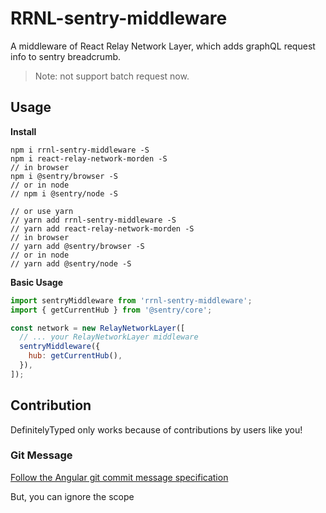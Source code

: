 # RRNL-sentry-middleware

A middleware of React Relay Network Layer, which adds graphQL request info to sentry breadcrumb.

> Note: not support batch request now.

## Usage

**Install**

```
npm i rrnl-sentry-middleware -S
npm i react-relay-network-morden -S
// in browser
npm i @sentry/browser -S
// or in node
// npm i @sentry/node -S

// or use yarn
// yarn add rrnl-sentry-middleware -S
// yarn add react-relay-network-morden -S
// in browser
// yarn add @sentry/browser -S
// or in node
// yarn add @sentry/node -S
```

**Basic Usage**

```js
import sentryMiddleware from 'rrnl-sentry-middleware';
import { getCurrentHub } from '@sentry/core';

const network = new RelayNetworkLayer([
  // ... your RelayNetworkLayer middleware
  sentryMiddleware({
    hub: getCurrentHub(),
  }),
]);
```

## Contribution

DefinitelyTyped only works because of contributions by users like you!

### Git Message

[Follow the Angular git commit message specification](https://github.com/angular/angular.js/blob/master/DEVELOPERS.md#commits)

But, you can ignore the scope
